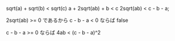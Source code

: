 sqrt(a) + sqrt(b) < sqrt(c)
a + 2sqrt(ab) + b < c
2sqrt(ab) < c - b - a;

2sqrt(ab) >= 0 であるから
c - b - a < 0 ならば false 

c - b - a >= 0 ならば
4ab < (c - b - a)^2
